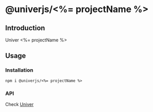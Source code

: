 # @univerjs/<%= projectName %>

## Introduction

Univer <%= projectName %>

## Usage
### Installation
```shell
npm i @univerjs/<%= projectName %>
```

### API
Check [Univer](https://github.com/dream-num/univer/)